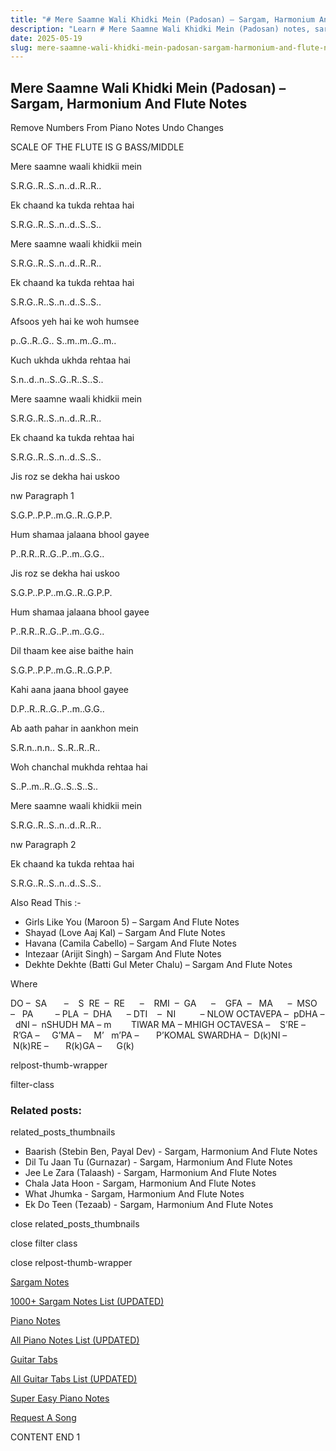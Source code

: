 ```yaml
---
title: "# Mere Saamne Wali Khidki Mein (Padosan) – Sargam, Harmonium And Flute Notes"
description: "Learn # Mere Saamne Wali Khidki Mein (Padosan) notes, sargam, harmonium notations and flute notes. Easy step-by-step tutorial for beginners."
date: 2025-05-19
slug: mere-saamne-wali-khidki-mein-padosan-sargam-harmonium-and-flute-notes
---
```


## Mere Saamne Wali Khidki Mein (Padosan) – Sargam, Harmonium And Flute Notes

Remove Numbers From Piano Notes
Undo Changes

SCALE OF THE FLUTE IS G BASS/MIDDLE

Mere saamne waali khidkii mein

S.R.G..R..S..n..d..R..R..

Ek chaand ka tukda rehtaa hai

S.R.G..R..S..n..d..S..S..

Mere saamne waali khidkii mein

S.R.G..R..S..n..d..R..R..

Ek chaand ka tukda rehtaa hai

S.R.G..R..S..n..d..S..S..

Afsoos yeh hai ke woh humsee

p..G..R..G.. S..m..m..G..m..

Kuch ukhda ukhda rehtaa hai

S.n..d..n..S..G..R..S..S..

Mere saamne waali khidkii mein

S.R.G..R..S..n..d..R..R..

Ek chaand ka tukda rehtaa hai

S.R.G..R..S..n..d..S..S..

Jis roz se dekha hai uskoo

nw Paragraph 1

S.G.P..P.P..m.G..R..G.P.P.

Hum shamaa jalaana bhool gayee

P..R.R..R..G..P..m..G.G..

Jis roz se dekha hai uskoo

S.G.P..P.P..m.G..R..G.P.P.

Hum shamaa jalaana bhool gayee

P..R.R..R..G..P..m..G.G..

Dil thaam kee aise baithe hain

S.G.P..P.P..m.G..R..G.P.P.

Kahi aana jaana bhool gayee

D.P..R..R..G..P..m..G.G..

Ab aath pahar in aankhon mein

S.R.n..n.n.. S..R..R..R..

Woh chanchal mukhda rehtaa hai

S..P..m..R..G..S..S..S..

Mere saamne waali khidkii mein

S.R.G..R..S..n..d..R..R..

nw Paragraph 2

Ek chaand ka tukda rehtaa hai

S.R.G..R..S..n..d..S..S..



Also Read This :-



* Girls Like You (Maroon 5) – Sargam And Flute Notes
* Shayad (Love Aaj Kal) – Sargam And Flute Notes
* Havana (Camila Cabello) – Sargam And Flute Notes
* Intezaar (Arijit Singh) – Sargam And Flute Notes
* Dekhte Dekhte (Batti Gul Meter Chalu) – Sargam And Flute Notes

Where



DO –  SA       –    S  RE  –  RE      –    RMI  –  GA      –    GFA  –   MA      –  MSO  –   PA         – PLA  –  DHA      – DTI    –  NI          – NLOW OCTAVEPA –  pDHA –  dNI –  nSHUDH MA – m        TIWAR MA – MHIGH OCTAVESA –    S’RE –     R’GA –     G’MA –     M’   m’PA –       P’KOMAL SWARDHA –  D(k)NI –       N(k)RE –       R(k)GA –      G(k)



relpost-thumb-wrapper

filter-class

### Related posts:

related_posts_thumbnails

* Baarish (Stebin Ben, Payal Dev) - Sargam, Harmonium And Flute Notes
* Dil Tu Jaan Tu (Gurnazar) - Sargam, Harmonium And Flute Notes
* Jee Le Zara (Talaash) - Sargam, Harmonium And Flute Notes
* Chala Jata Hoon - Sargam, Harmonium And Flute Notes
* What Jhumka - Sargam, Harmonium And Flute Notes
* Ek Do Teen (Tezaab) - Sargam, Harmonium And Flute Notes

close related_posts_thumbnails

close filter class

close relpost-thumb-wrapper

[Sargam Notes](/sargam-notes.html)

[1000+ Sargam Notes List (UPDATED)](/all-songs-list-sargam-notes.html)

[Piano Notes](/piano-notes.html)

[All Piano Notes List (UPDATED)](/all-songs-list-piano-notes.html)

[Guitar Tabs](/guitar-tabs.html)

[All Guitar Tabs List (UPDATED)](/all-songs-list-guitar-tabs.html)

[Super Easy Piano Notes](https://studywall.in/)

[Request A Song](/request-a-song.html)

CONTENT END 1

